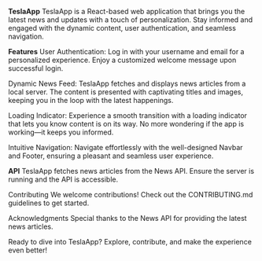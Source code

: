 **TeslaApp**
TeslaApp is a React-based web application that brings you the latest news and updates with a touch of personalization. Stay informed and engaged with the dynamic content, user authentication, and seamless navigation.

**Features**
User Authentication: Log in with your username and email for a personalized experience. Enjoy a customized welcome message upon successful login.

Dynamic News Feed:
TeslaApp fetches and displays news articles from a local server. The content is presented with captivating titles and images, keeping you in the loop with the latest happenings.

Loading Indicator:
Experience a smooth transition with a loading indicator that lets you know content is on its way. No more wondering if the app is working—it keeps you informed.

Intuitive Navigation:
Navigate effortlessly with the well-designed Navbar and Footer, ensuring a pleasant and seamless user experience.

**API**
TeslaApp fetches news articles from the News API. Ensure the server is running and the API is accessible.

Contributing
We welcome contributions! Check out the CONTRIBUTING.md guidelines to get started.

Acknowledgments
Special thanks to the News API for providing the latest news articles.

Ready to dive into TeslaApp? Explore, contribute, and make the experience even better!
